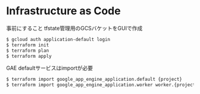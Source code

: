 # Infrastructure as Code

事前にすること
tfstate管理用のGCSバケットをGUIで作成

```bash
$ gcloud auth application-default login
$ terraform init
$ terraform plan
$ terraform apply
```

GAE defaultサービスはimportが必要

```bash
$ terraform import google_app_engine_application.default {project}
$ terraform import google_app_engine_application.worker worker.{project}
```
